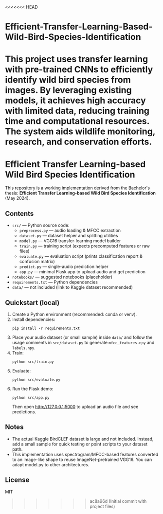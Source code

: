 <<<<<<< HEAD
# Efficient-Transfer-Learning-Based-Wild-Bird-Species-Identification
This project uses transfer learning with pre-trained CNNs to efficiently identify wild bird species from images. By leveraging existing models, it achieves high accuracy with limited data, reducing training time and computational resources. The system aids wildlife monitoring, research, and conservation efforts.
=======
# Efficient Transfer Learning-based Wild Bird Species Identification

This repository is a working implementation derived from the Bachelor's thesis:
**Efficient Transfer Learning-based Wild Bird Species Identification** (May 2024).

## Contents
- `src/` — Python source code:
  - `preprocess.py` — audio loading & MFCC extraction
  - `dataset.py` — dataset helper and splitting utilities
  - `model.py` — VGG16 transfer-learning model builder
  - `train.py` — training script (expects precomputed features or raw files)
  - `evaluate.py` — evaluation script (prints classification report & confusion matrix)
  - `predict.py` — single-audio prediction helper
  - `app.py` — minimal Flask app to upload audio and get prediction
- `notebooks/` — suggested notebooks (placeholder)
- `requirements.txt` — Python dependencies
- `data/` — not included (link to Kaggle dataset recommended)

## Quickstart (local)
1. Create a Python environment (recommended: conda or venv).
2. Install dependencies:
   ```
   pip install -r requirements.txt
   ```
3. Place your audio dataset (or small sample) inside `data/` and follow the usage comments
   in `src/dataset.py` to generate `mfcc_features.npy` and `labels.npy`.
4. Train:
   ```
   python src/train.py
   ```
5. Evaluate:
   ```
   python src/evaluate.py
   ```
6. Run the Flask demo:
   ```
   python src/app.py
   ```
   Then open http://127.0.0.1:5000 to upload an audio file and see predictions.

## Notes
- The actual Kaggle BirdCLEF dataset is large and not included. Instead, add a small sample
  for quick testing or point scripts to your dataset path.
- This implementation uses spectrogram/MFCC-based features converted to an image-like
  shape to reuse ImageNet-pretrained VGG16. You can adapt model.py to other architectures.

## License
MIT
>>>>>>> ac8a96d (Initial commit with project files)
